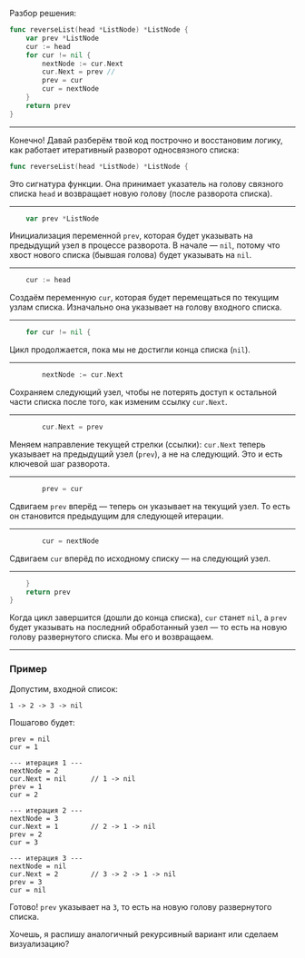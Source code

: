Разбор решения:

```go
func reverseList(head *ListNode) *ListNode {
    var prev *ListNode
    cur := head
    for cur != nil {
        nextNode := cur.Next
        cur.Next = prev // 
        prev = cur
        cur = nextNode
    }
    return prev
}
```

--------

Конечно! Давай разберём твой код построчно и восстановим логику, как работает итеративный разворот односвязного списка:

```go
func reverseList(head *ListNode) *ListNode {
```

Это сигнатура функции. Она принимает указатель на голову связного списка `head` и возвращает новую голову (после разворота списка).

---

```go
    var prev *ListNode
```

Инициализация переменной `prev`, которая будет указывать на предыдущий узел в процессе разворота. В начале — `nil`, потому что хвост нового списка (бывшая голова) будет указывать на `nil`.

---

```go
    cur := head
```

Создаём переменную `cur`, которая будет перемещаться по текущим узлам списка. Изначально она указывает на голову входного списка.

---

```go
    for cur != nil {
```

Цикл продолжается, пока мы не достигли конца списка (`nil`).

---

```go
        nextNode := cur.Next
```

Сохраняем следующий узел, чтобы не потерять доступ к остальной части списка после того, как изменим ссылку `cur.Next`.

---

```go
        cur.Next = prev
```

Меняем направление текущей стрелки (ссылки): `cur.Next` теперь указывает на предыдущий узел (`prev`), а не на следующий. Это и есть ключевой шаг разворота.

---

```go
        prev = cur
```

Сдвигаем `prev` вперёд — теперь он указывает на текущий узел. То есть он становится предыдущим для следующей итерации.

---

```go
        cur = nextNode
```

Сдвигаем `cur` вперёд по исходному списку — на следующий узел.

---

```go
    }
    return prev
}
```

Когда цикл завершится (дошли до конца списка), `cur` станет `nil`, а `prev` будет указывать на последний обработанный узел — то есть на новую голову развернутого списка. Мы его и возвращаем.

---

### Пример

Допустим, входной список:

```
1 -> 2 -> 3 -> nil
```

Пошагово будет:

```
prev = nil
cur = 1

--- итерация 1 ---
nextNode = 2
cur.Next = nil      // 1 -> nil
prev = 1
cur = 2

--- итерация 2 ---
nextNode = 3
cur.Next = 1        // 2 -> 1 -> nil
prev = 2
cur = 3

--- итерация 3 ---
nextNode = nil
cur.Next = 2        // 3 -> 2 -> 1 -> nil
prev = 3
cur = nil
```

Готово! `prev` указывает на `3`, то есть на новую голову развернутого списка.

Хочешь, я распишу аналогичный рекурсивный вариант или сделаем визуализацию?
